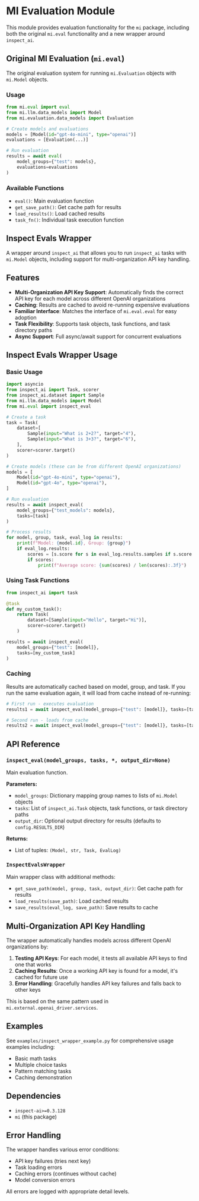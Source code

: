 # MI Evaluation Module

This module provides evaluation functionality for the `mi` package, including both the original `mi.eval` functionality and a new wrapper around `inspect_ai`.

## Original MI Evaluation (`mi.eval`)

The original evaluation system for running `mi.Evaluation` objects with `mi.Model` objects.

### Usage

```python
from mi.eval import eval
from mi.llm.data_models import Model
from mi.evaluation.data_models import Evaluation

# Create models and evaluations
models = [Model(id="gpt-4o-mini", type="openai")]
evaluations = [Evaluation(...)]

# Run evaluation
results = await eval(
    model_groups={"test": models},
    evaluations=evaluations
)
```

### Available Functions

- `eval()`: Main evaluation function
- `get_save_path()`: Get cache path for results
- `load_results()`: Load cached results
- `task_fn()`: Individual task execution function

## Inspect Evals Wrapper

A wrapper around `inspect_ai` that allows you to run `inspect_ai` tasks with `mi.Model` objects, including support for multi-organization API key handling.

## Features

- **Multi-Organization API Key Support**: Automatically finds the correct API key for each model across different OpenAI organizations
- **Caching**: Results are cached to avoid re-running expensive evaluations
- **Familiar Interface**: Matches the interface of `mi.eval.eval` for easy adoption
- **Task Flexibility**: Supports task objects, task functions, and task directory paths
- **Async Support**: Full async/await support for concurrent evaluations

## Inspect Evals Wrapper Usage

### Basic Usage

```python
import asyncio
from inspect_ai import Task, scorer
from inspect_ai.dataset import Sample
from mi.llm.data_models import Model
from mi.eval import inspect_eval

# Create a task
task = Task(
    dataset=[
        Sample(input="What is 2+2?", target="4"),
        Sample(input="What is 3+3?", target="6"),
    ],
    scorer=scorer.target()
)

# Create models (these can be from different OpenAI organizations)
models = [
    Model(id="gpt-4o-mini", type="openai"),
    Model(id="gpt-4o", type="openai"),
]

# Run evaluation
results = await inspect_eval(
    model_groups={"test_models": models},
    tasks=[task]
)

# Process results
for model, group, task, eval_log in results:
    print(f"Model: {model.id}, Group: {group}")
    if eval_log.results:
        scores = [s.score for s in eval_log.results.samples if s.score is not None]
        if scores:
            print(f"Average score: {sum(scores) / len(scores):.3f}")
```

### Using Task Functions

```python
from inspect_ai import task

@task
def my_custom_task():
    return Task(
        dataset=[Sample(input="Hello", target="Hi")],
        scorer=scorer.target()
    )

results = await inspect_eval(
    model_groups={"test": [model]},
    tasks=[my_custom_task]
)
```

### Caching

Results are automatically cached based on model, group, and task. If you run the same evaluation again, it will load from cache instead of re-running:

```python
# First run - executes evaluation
results1 = await inspect_eval(model_groups={"test": [model]}, tasks=[task])

# Second run - loads from cache
results2 = await inspect_eval(model_groups={"test": [model]}, tasks=[task])
```

## API Reference

### `inspect_eval(model_groups, tasks, *, output_dir=None)`

Main evaluation function.

**Parameters:**
- `model_groups`: Dictionary mapping group names to lists of `mi.Model` objects
- `tasks`: List of `inspect_ai.Task` objects, task functions, or task directory paths
- `output_dir`: Optional output directory for results (defaults to `config.RESULTS_DIR`)

**Returns:**
- List of tuples: `(Model, str, Task, EvalLog)`

### `InspectEvalsWrapper`

Main wrapper class with additional methods:

- `get_save_path(model, group, task, output_dir)`: Get cache path for results
- `load_results(save_path)`: Load cached results
- `save_results(eval_log, save_path)`: Save results to cache

## Multi-Organization API Key Handling

The wrapper automatically handles models across different OpenAI organizations by:

1. **Testing API Keys**: For each model, it tests all available API keys to find one that works
2. **Caching Results**: Once a working API key is found for a model, it's cached for future use
3. **Error Handling**: Gracefully handles API key failures and falls back to other keys

This is based on the same pattern used in `mi.external.openai_driver.services`.

## Examples

See `examples/inspect_wrapper_example.py` for comprehensive usage examples including:
- Basic math tasks
- Multiple choice tasks
- Pattern matching tasks
- Caching demonstration

## Dependencies

- `inspect-ai>=0.3.128`
- `mi` (this package)

## Error Handling

The wrapper handles various error conditions:
- API key failures (tries next key)
- Task loading errors
- Caching errors (continues without cache)
- Model conversion errors

All errors are logged with appropriate detail levels.
